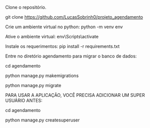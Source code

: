 Clone o repositório.

git clone https://github.com/LucasSobrinh0/projeto_agendamento

Crie um ambiente virtual no python: python -m venv env

Ative o ambiente virtual: env\Scripts\activate

Instale os requerimentos: pip install -r requirements.txt

Entre no diretório agendamento para migrar o banco de dados:

cd agendamento
 
python manage.py makemigrations
 
python manage.py migrate

PARA USAR A APLICAÇÃO, VOCÊ PRECISA ADICIONAR UM SUPER USUÁRIO ANTES:

cd agendamento

python manage.py createsuperuser
